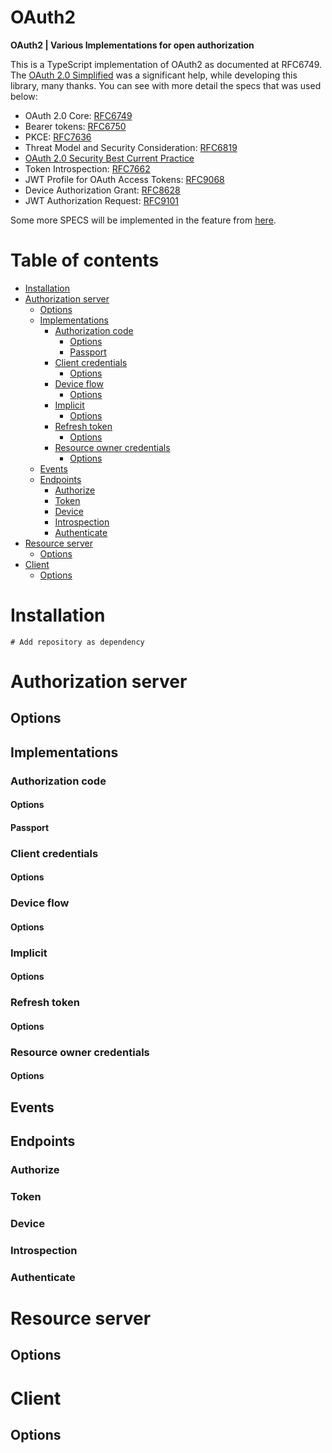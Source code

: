 # OAuth2
**OAuth2 | Various Implementations for open authorization**

This is a TypeScript implementation of OAuth2 as documented at RFC6749.
The [OAuth 2.0 Simplified](https://www.oauth.com/) was a significant help, while developing
this library, many thanks.
You can see with more detail the specs that was used below:

* OAuth 2.0 Core: [RFC6749](https://datatracker.ietf.org/doc/html/rfc6749)
* Bearer tokens: [RFC6750](https://datatracker.ietf.org/doc/html/rfc6750)
* PKCE: [RFC7636](https://datatracker.ietf.org/doc/html/rfc7636)
* Threat Model and Security Consideration: [RFC6819](https://datatracker.ietf.org/doc/html/rfc6819)
* [OAuth 2.0 Security Best Current Practice](https://datatracker.ietf.org/doc/html/draft-ietf-oauth-security-topics)
* Token Introspection: [RFC7662](https://datatracker.ietf.org/doc/html/rfc7662)
* JWT Profile for OAuth Access Tokens: [RFC9068](https://datatracker.ietf.org/doc/html/rfc9068)
* Device Authorization Grant: [RFC8628](https://datatracker.ietf.org/doc/html/rfc8628)
* JWT Authorization Request: [RFC9101](https://datatracker.ietf.org/doc/html/rfc9101)

Some more SPECS will be implemented in the feature from [here](https://www.oauth.com/oauth2-servers/map-oauth-2-0-specs/).

# Table of contents
* [Installation](#installation)
* [Authorization server](#authorization-server)
  * [Options](#options)
  * [Implementations](#implementations)
    * [Authorization code](#authorization-code)
      * [Options](#options-1)
      * [Passport](#passport)
    * [Client credentials](#client-credentials)
      * [Options](#options-2)
    * [Device flow](#device-flow)
        * [Options](#options-3)
    * [Implicit](#implicit)
        * [Options](#options-4)
    * [Refresh token](#refresh-token)
        * [Options](#options-5)
    * [Resource owner credentials](#resource-owner-credentials)
      * [Options](#options-6)
  * [Events](#events)
  * [Endpoints](#endpoints)
    * [Authorize](#authorize)
    * [Token](#token)
    * [Device](#device)
    * [Introspection](#introspection)
    * [Authenticate](#authenticate)
* [Resource server](#resource-server)
  * [Options](#options-7)
* [Client](#client)
    * [Options](#options-8)


# Installation
```shell
# Add repository as dependency 
```

# Authorization server

## Options

## Implementations

### Authorization code

#### Options

#### Passport

### Client credentials

#### Options

###  Device flow

#### Options

### Implicit

#### Options

### Refresh token

#### Options

### Resource owner credentials

#### Options

## Events

## Endpoints

### Authorize

### Token

### Device

### Introspection

### Authenticate

# Resource server

## Options

# Client

## Options
